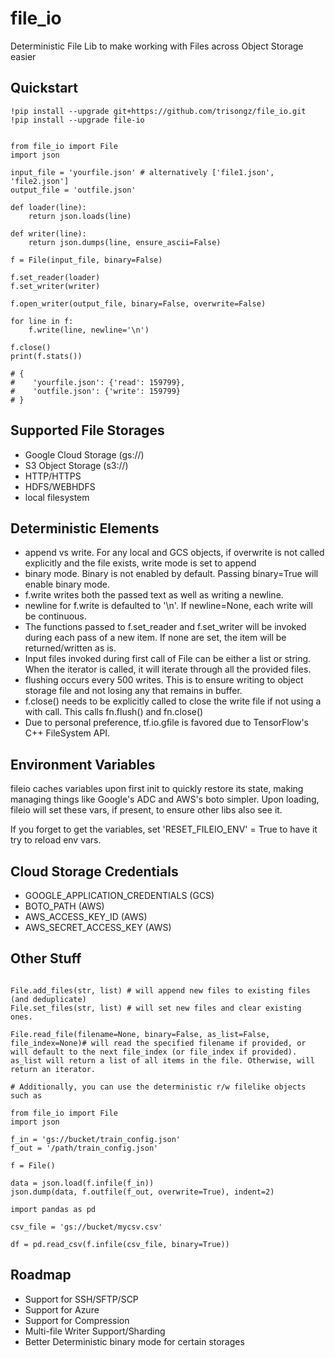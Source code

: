 # file_io
 Deterministic File Lib to make working with Files across Object Storage easier


## Quickstart

```python3
!pip install --upgrade git+https://github.com/trisongz/file_io.git
!pip install --upgrade file-io


from file_io import File
import json

input_file = 'yourfile.json' # alternatively ['file1.json', 'file2.json']
output_file = 'outfile.json'

def loader(line):
    return json.loads(line)

def writer(line):
    return json.dumps(line, ensure_ascii=False)

f = File(input_file, binary=False)

f.set_reader(loader)
f.set_writer(writer)

f.open_writer(output_file, binary=False, overwrite=False)

for line in f:
    f.write(line, newline='\n')

f.close()
print(f.stats())

# {
#    'yourfile.json': {'read': 159799}, 
#    'outfile.json': {'write': 159799}
# }

```
## Supported File Storages

- Google Cloud Storage (gs://)
- S3 Object Storage (s3://)
- HTTP/HTTPS
- HDFS/WEBHDFS
- local filesystem

## Deterministic Elements

- append vs write. For any local and GCS objects, if overwrite is not called explicitly and the file exists, write mode is set to append
- binary mode. Binary is not enabled by default. Passing binary=True will enable binary mode.
- f.write writes both the passed text as well as writing a newline.
- newline for f.write is defaulted to '\n'. If newline=None, each write will be continuous.
- The functions passed to f.set_reader and f.set_writer will be invoked during each pass of a new item. If none are set, the item will be returned/written as is.
- Input files invoked during first call of File can be either a list or string. When the iterator is called, it will iterate through all the provided files.
- flushing occurs every 500 writes. This is to ensure writing to object storage file and not losing any that remains in buffer.
- f.close() needs to be explicitly called to close the write file if not using a with call. This calls fn.flush() and fn.close()
- Due to personal preference, tf.io.gfile is favored due to TensorFlow's C++ FileSystem API.


## Environment Variables

fileio caches variables upon first init to quickly restore its state, making managing things like Google's ADC and AWS's boto simpler.
Upon loading, fileio will set these vars, if present, to ensure other libs also see it. 

If you forget to get the variables, set 'RESET_FILEIO_ENV' = True to have it try to reload env vars.

## Cloud Storage Credentials

- GOOGLE_APPLICATION_CREDENTIALS (GCS)
- BOTO_PATH (AWS)
- AWS_ACCESS_KEY_ID (AWS)
- AWS_SECRET_ACCESS_KEY (AWS)

## Other Stuff

```python3

File.add_files(str, list) # will append new files to existing files (and deduplicate)
File.set_files(str, list) # will set new files and clear existing ones.

File.read_file(filename=None, binary=False, as_list=False, file_index=None)# will read the specified filename if provided, or will default to the next file_index (or file_index if provided). as_list will return a list of all items in the file. Otherwise, will return an iterator.

# Additionally, you can use the deterministic r/w filelike objects such as

from file_io import File
import json

f_in = 'gs://bucket/train_config.json'
f_out = '/path/train_config.json'

f = File()

data = json.load(f.infile(f_in))
json.dump(data, f.outfile(f_out, overwrite=True), indent=2)

import pandas as pd

csv_file = 'gs://bucket/mycsv.csv'

df = pd.read_csv(f.infile(csv_file, binary=True))

```

## Roadmap

- Support for SSH/SFTP/SCP
- Support for Azure
- Support for Compression
- Multi-file Writer Support/Sharding
- Better Deterministic binary mode for certain storages
